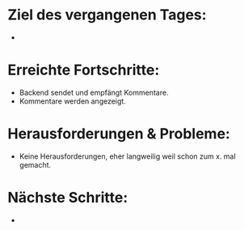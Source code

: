 # Ziel des vergangenen Tages:
- 

# Erreichte Fortschritte:
- Backend sendet und empfängt Kommentare.
- Kommentare werden angezeigt.

# Herausforderungen & Probleme:
- Keine Herausforderungen, eher langweilig weil schon zum x. mal gemacht.

# Nächste Schritte:
- 